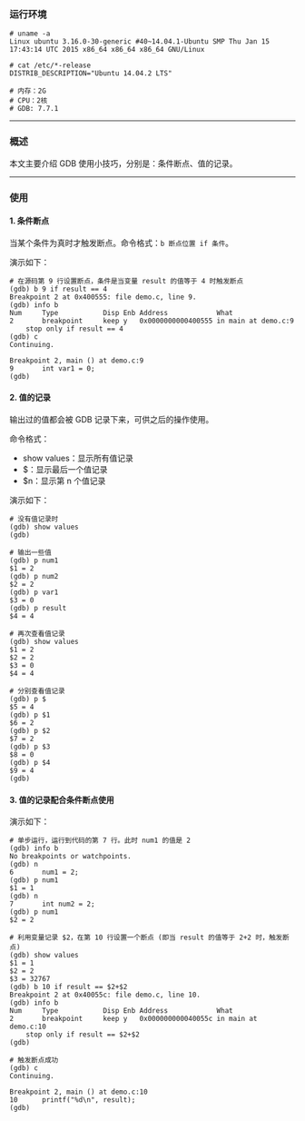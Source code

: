 ### 运行环境

```
# uname -a
Linux ubuntu 3.16.0-30-generic #40~14.04.1-Ubuntu SMP Thu Jan 15 17:43:14 UTC 2015 x86_64 x86_64 x86_64 GNU/Linux

# cat /etc/*-release
DISTRIB_DESCRIPTION="Ubuntu 14.04.2 LTS"

# 内存：2G
# CPU：2核
# GDB: 7.7.1
```

---

### 概述

本文主要介绍 GDB 使用小技巧，分别是：条件断点、值的记录。

---

### 使用

#### 1. 条件断点

当某个条件为真时才触发断点。命令格式：`b 断点位置 if 条件`。

演示如下：

```
# 在源码第 9 行设置断点，条件是当变量 result 的值等于 4 时触发断点
(gdb) b 9 if result == 4
Breakpoint 2 at 0x400555: file demo.c, line 9.
(gdb) info b
Num     Type           Disp Enb Address            What
2       breakpoint     keep y   0x0000000000400555 in main at demo.c:9
	stop only if result == 4
(gdb) c
Continuing.

Breakpoint 2, main () at demo.c:9
9		int var1 = 0;
(gdb)
```

#### 2. 值的记录

输出过的值都会被 GDB 记录下来，可供之后的操作使用。

命令格式：

- show values：显示所有值记录
- $：显示最后一个值记录
- $n：显示第 n 个值记录

演示如下：

```
# 没有值记录时
(gdb) show values 
(gdb) 

# 输出一些值
(gdb) p num1
$1 = 2
(gdb) p num2
$2 = 2
(gdb) p var1  
$3 = 0
(gdb) p result
$4 = 4

# 再次查看值记录
(gdb) show values 
$1 = 2
$2 = 2
$3 = 0
$4 = 4

# 分别查看值记录
(gdb) p $
$5 = 4
(gdb) p $1
$6 = 2
(gdb) p $2
$7 = 2
(gdb) p $3
$8 = 0
(gdb) p $4
$9 = 4
(gdb) 
```

#### 3. 值的记录配合条件断点使用

演示如下：

```
# 单步运行，运行到代码的第 7 行。此时 num1 的值是 2
(gdb) info b
No breakpoints or watchpoints.
(gdb) n 
6	  	num1 = 2;
(gdb) p num1
$1 = 1
(gdb) n
7		int num2 = 2;
(gdb) p num1
$2 = 2

# 利用变量记录 $2，在第 10 行设置一个断点 (即当 result 的值等于 2+2 时，触发断点)
(gdb) show values             
$1 = 1
$2 = 2
$3 = 32767
(gdb) b 10 if result == $2+$2
Breakpoint 2 at 0x40055c: file demo.c, line 10.
(gdb) info b
Num     Type           Disp Enb Address            What
2       breakpoint     keep y   0x000000000040055c in main at demo.c:10
	stop only if result == $2+$2
(gdb) 

# 触发断点成功
(gdb) c
Continuing.

Breakpoint 2, main () at demo.c:10
10		printf("%d\n", result);
(gdb)
```










